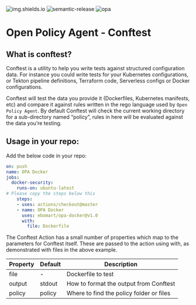 ![img.shields.io](https://img.shields.io/badge/GITHUB-ACTION-blue?style=for-the-badge&logo=github)
![semantic-release](https://img.shields.io/badge/%20%20%F0%9F%93%A6%F0%9F%9A%80-semantic--release-e10079.svg?style=for-the-badge)
![opa](https://img.shields.io/badge/OPA-DOCKER-orange?style=for-the-badge)


# Open Policy Agent - Conftest

## What is conftest?

Conftest is a utility to help you write tests against structured configuration data. For instance you could write tests for your Kubernetes configurations, or Tekton pipeline definitions, Terraform code, Serverless configs or Docker configurations.

Conftest will test the data you provide it (Dockerfiles, Kubernetes manifests, etc) and compare it against rules written in the rego language used by `Open Policy Agent`.
By default Conftest will check the current working directory for a sub-directory named “policy”, rules in here will be evaluated against the data you’re testing.

## Usage in your repo:

Add the below code in your repo:


```yaml
on: push
name: OPA Docker
jobs:
  docker-security:
    runs-on: ubuntu-latest
# Please copy the steps below this
    steps:
    - uses: actions/checkout@master
    - name: OPA Docker
      uses: ebomart/opa-docker@v1.0
      with:
        file: Dockerfile
```

The Conftest Action has a small number of properties which map to the parameters for Conftest itself. These are passed to the action using with, as demonstrated with files in the above example.

| Property | Default   | Description  |   
|---        |---        |---|
| file      | -         | Dockerfile to test  |
| output    | stdout    | How to format the output from Conftest  |
|  policy   | policy    | Where to find the policy folder or files  |